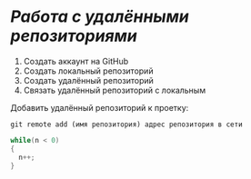 # ***Работа с удалёнными репозиториями***
1. Создать аккаунт на GitHub
2. Создать локальный репозиторий
3. Создать удалённый репозиторий
4. Связать удалённый репозиторий с локальным

Добавить удалённый репозиторий к проетку:
```
git remote add (имя репозитория) адрес репозитория в сети
```
```C#
while(n < 0)
{
  n++;
}
```